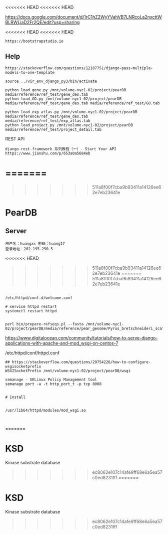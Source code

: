 <<<<<<< HEAD
<<<<<<< HEAD


https://docs.google.com/document/d/1rC1hZ2WyYVahVB7LNRcoLa2nxcttWBLRWLjaD2Fr2QE/edit?usp=sharing



<<<<<<< HEAD
<<<<<<< HEAD




```
https://bootstrapstudio.io
```

## Help

```
https://stackoverflow.com/questions/12187751/django-pass-multiple-models-to-one-template
```

```
source ../vir_env_django_py3/bin/activate

```


```
python load_gene.py /mnt/volume-nyc1-02/project/pearDB media/reference/ref_test/gene_des.tab
python load_GO.py /mnt/volume-nyc1-02/project/pearDB media/reference/ref_test/gene_des.tab media/reference/ref_test/GO.tab

python load_exp_atlas.py /mnt/volume-nyc1-02/project/pearDB media/reference/ref_test/gene_des.tab media/reference/ref_test/exp_atlas.tab
python load_project.py /mnt/volume-nyc1-02/project/pearDB media/reference/ref_test/project_detail.tab

```


REST API

```
django-rest-framework 系列教程（一）- Start Your API
https://www.jianshu.com/p/653a0a5684eb
```
=======
=======
>>>>>>> 511a8f00f7cba9b93411a14126ee62e7eb23641e
# PearDB

## Server

```
用户名：huangxs 密码：huang17
登录地址：202.195.250.5
```

<<<<<<< HEAD
>>>>>>> 511a8f00f7cba9b93411a14126ee62e7eb23641e
=======
>>>>>>> 511a8f00f7cba9b93411a14126ee62e7eb23641e




##

```
/etc/httpd/conf.d/welcome.conf

# service httpd restart
systemctl restart httpd


perl bin/prepare-refseqs.pl --fasta /mnt/volume-nyc1-02/project/pearDB/media/reference/pear_genome/Pyrus_bretschneideri_scaffold.fa

```

https://www.digitalocean.com/community/tutorials/how-to-serve-django-applications-with-apache-and-mod_wsgi-on-centos-7


/etc/httpd/conf/httpd.conf
```
## https://stackoverflow.com/questions/29754226/how-to-configure-wsgisocketprefix
WSGISocketPrefix /mnt/volume-nyc1-02/project/pearDB/wsgi

```


```
semanage - SELinux Policy Management tool
semanage port -a -t http_port_t -p tcp 8008

```



```

# Install


/usr/lib64/httpd/modules/mod_wsgi.so



```
=======
# KSD
Kinase substrate database
>>>>>>> ec8062e107c14afe9ff68e6a5ea57c0ed8231fff
=======
# KSD
Kinase substrate database
>>>>>>> ec8062e107c14afe9ff68e6a5ea57c0ed8231fff
